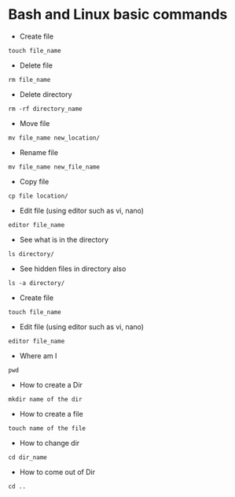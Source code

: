 # Bash and Linux basic commands

- Create file 
```
touch file_name
```
- Delete file
```
rm file_name
```
- Delete directory
```
rm -rf directory_name
```
- Move file
```
mv file_name new_location/
```
- Rename file
```
mv file_name new_file_name
```
- Copy file
```
cp file location/
```
- Edit file (using editor such as vi, nano)
```
editor file_name 
```
- See what is in the directory
```
ls directory/
```
- See hidden files in directory also
```
ls -a directory/
```
- Create file 
```
touch file_name
```

- Edit file (using editor such as vi, nano)
```
editor file_name 
```
- Where am I
```
pwd
```
- How to create a Dir
```
mkdir name of the dir
```
- How to create a file
```
touch name of the file
```
- How to change dir
```
cd dir_name
```
- How to come out of Dir 
```
cd ..
```
